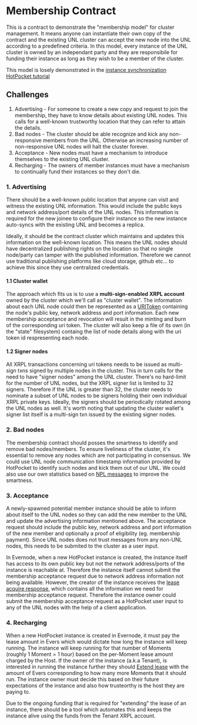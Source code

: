 # Membership Contract
This is a contract to demonstrate the "membership model" for cluster management. It means anyone can instantiate their own copy of the contract and the existing UNL cluster can accept the new node into the UNL according to a predefined criteria. In this model, every instance of the UNL cluster is owned by an independant party and they are responsibile for funding their instance as long as they wish to be a member of the cluster.

This model is losely demonstrated in the [instance synchronization HotPocket tutorial](https://github.com/EvernodeXRPL/evernode-sdk/blob/main/hotpocket/tutorial-instance-sync.md#spawn-a-new-node)

## Challenges
1. Advertising - For someone to create a new copy and request to join the membership, they have to know details about existing UNL nodes. This calls for a well-known trustworthy location that they can refer to attain the details.
2. Bad nodes - The cluster should be able recognize and kick any non-responsive members from the UNL. Otherwise an increasing number of non-responsive UNL nodes will halt the cluster forever.
3. Acceptance - New nodes must have a mechanism to introduce themselves to the existing UNL cluster.
4. Recharging - The owners of member instances must have a mechanism to continually fund their instances so they don't die.

### 1. Advertising
There should be a well-known public location that anyone can visit and witness the existing UNL information. This would include the public keys and network address/port details of the UNL nodes. This information is required for the new joinee to configure their instance so the new instance auto-syncs with the existing UNL and becomes a replica.

Ideally, it should be the contract cluster which maintains and updates this information on the well-known location. This means the UNL nodes should have decentralized publishing rights on the location so that no single node/party can tamper with the published information. Therefore we cannot use traditional publishing platforms like cloud storage, github etc... to achieve this since they use centralized credentials.

#### 1.1 Cluster wallet
The approach which fits us is to use a **multi-sign-enabled XRPL account** owned by the cluster which we'll call as "cluster wallet". The information about each UNL node could then be represented as a [URIToken](https://github.com/XRPLF/XRPL-Standards/pull/110/files) containing the node's public key, network address and port information. Each new membership acceptance and revocation will result in the minting and burn of the corresponding uri token. The cluster will also keep a file of its own (in the "state" filesystem) containg the list of node details along with the uri token id respresenting each node.

#### 1.2 Signer nodes
All XRPL transactions concerning uri tokens needs to be issued as multi-sign txns signed by multiple nodes in the cluster. This in turn calls for the need to have "signer nodes" among the UNL cluster. There's no hard-limit for the number of UNL nodes, but the XRPL signer list is limited to 32 signers. Therefore if the UNL is greater than 32, the cluster needs to nominate a subset of UNL nodes to be signers holding their own individual XRPL private keys. Ideally, the signers should be periodically rotated among the UNL nodes as well. It's worth noting that updating the cluster wallet's signer list itself is a multi-sign txn issued by the existing signer nodes.

### 2. Bad nodes
The membership contract should posses the smartness to identify and remove bad nodes/members. To ensure liveliness of the cluster, it's essential to remove any nodes which are not participating in consensus. We could use UNL node communication timestamp information provided by HotPocket to identify such nodes and kick them out of our UNL. We could also use our own statistics based on [NPL messages](https://github.com/EvernodeXRPL/evernode-sdk/blob/main/hotpocket/tutorial-npl.md) to improve the smartness.

### 3. Acceptance
A newly-spawned potential member instance should be able to inform about itself to the UNL nodes so they can add the new member to the UNL and update the advertising information mentioned above. The acceptance request should include the public key, network address and port information of the new member and optionally a proof of eligibility (eg. membership payment). Since UNL nodes does not trust messages from any non-UNL nodes, this needs to be submited to the cluster as a user input.

In Evernode, when a new HotPocket instance is created, the instance itself has access to its own public key but not the network address/ports of the instance is reachable at. Therefore the instance itself cannot submit the membership acceptance request due to network address information not being available. However, the creator of the instance receives the [lease acquire response](https://github.com/EvernodeXRPL/evernode-sdk/blob/main/evernode/reference-api-tenant.md#response-format), which contains all the information we need for membership acceptance request. Therefore the instance owner could submit the membership acceptance request as a HotPocket user input to any of the UNL nodes with the help of a client application.

### 4. Recharging
When a new HotPocket instance is created in Evernode, it must pay the lease amount in Evers which would dictate how long the instance will keep running. The instance will keep running for that number of Moments (roughly 1 Moment = 1 hour) based on the per-Moment lease amount charged by the Host. If the owner of the instance (a.k.a Tenant), is interested in running the instance further they should [Extend lease](https://github.com/EvernodeXRPL/evernode-sdk/blob/main/evernode/reference-api-tenant.md#extend-lease---async-extendleasehostaddress-moments-instancename-options--) with the amount of Evers corresponding to how many more Moments that it should run. The instance owner must decide this based on their future expectations of the instance and also how trusteorthy is the host they are paying to.

Due to the ongoing funding that is required for "extending" the lease of an instance, there should be a tool which automates this and keeps the instance alive using the funds from the Tenant XRPL account.

